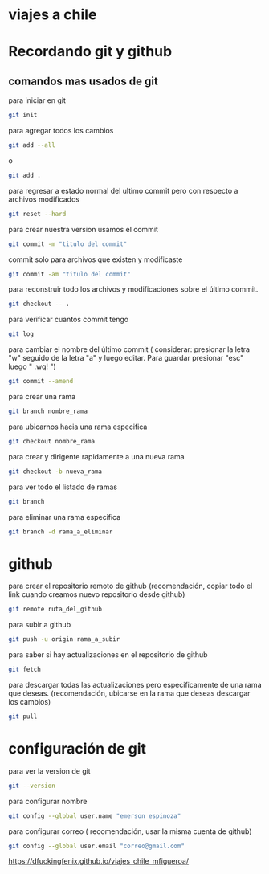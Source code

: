 # viajes a chile


# Recordando git y github
## comandos mas usados de git 

para iniciar en git 
```bash
git init
```
para agregar todos los cambios
```bash
git add --all 
```
o 
```bash
git add .
```
para regresar a estado normal del ultimo commit pero con respecto a archivos modificados 
```bash
git reset --hard
```

para crear nuestra version usamos el commit 
```bash
git commit -m "titulo del commit"
```
commit solo para archivos que existen y modificaste
```bash
git commit -am "titulo del commit"
```

para reconstruir todo los archivos y modificaciones sobre el último commit.
```bash
git checkout -- .
```
para verificar cuantos commit tengo 
```bash
git log
```
para cambiar el nombre del último commit ( considerar: presionar la letra "w" seguido de la letra "a" y luego editar. Para guardar presionar "esc" luego " :wq! ") 
```bash
git commit --amend
```

para crear una rama 
```bash
git branch nombre_rama
```
para ubicarnos hacia una rama especifica 

```bash
git checkout nombre_rama
```

para crear y dirigente rapidamente a una nueva rama 
```bash
git checkout -b nueva_rama 
```
para ver todo el listado de ramas
```bash
git branch
```
para eliminar una rama especifica
```bash
git branch -d rama_a_eliminar
```
# github
para crear el repositorio remoto de github (recomendación, copiar todo el link cuando creamos nuevo repositorio desde github)

```bash
git remote ruta_del_github
```

para subir a github 
```bash
git push -u origin rama_a_subir 
```

para saber si hay actualizaciones en el repositorio de github

```bash
git fetch
```

para descargar todas las actualizaciones pero especificamente de una rama que deseas. (recomendación, ubicarse en la rama que deseas descargar los cambios)

```bash
git pull
```

# configuración de git
para ver la version de git 

```bash
git --version
```
para configurar nombre 
```bash
git config --global user.name "emerson espinoza"
```
para configurar correo ( recomendación, usar la misma cuenta de github)
```bash
git config --global user.email "correo@gmail.com"
```

https://dfuckingfenix.github.io/viajes_chile_mfigueroa/
